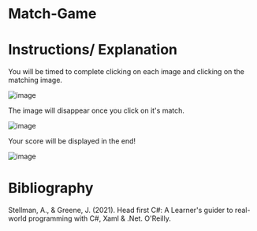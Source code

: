 # Match-Game

# Instructions/ Explanation

You will be timed to complete clicking on each image and clicking on the matching image. 

![image](https://user-images.githubusercontent.com/79115388/130551338-232d4aa2-95b9-4391-a505-5222678cb8b7.png)

The image will disappear once you click on it's match.

![image](https://user-images.githubusercontent.com/79115388/130551367-5ab1ad98-867a-46c4-89ce-af9e3792afed.png)

Your score will be displayed in the end!

![image](https://user-images.githubusercontent.com/79115388/130551388-2d008980-2103-46b3-a363-3fffe7e65e84.png)

# Bibliography
Stellman, A., &amp; Greene, J. (2021). Head first C#: A Learner's guider to real-world programming with C#, Xaml &amp; .Net. O'Reilly. 
